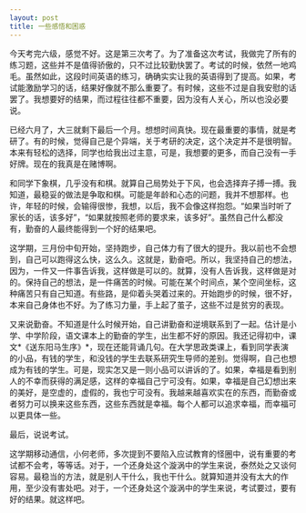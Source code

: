 ```yaml
---
layout: post
title: 一些感悟和困惑
---
```



今天考完六级，感觉不好。这是第三次考了。为了准备这次考试，我做完了所有的练习题，这些并不是值得骄傲的，只不过比较勤快罢了。考试的时候，依然一地鸡毛。虽然如此，这段时间英语的练习，确确实实让我的英语得到了提高。如果，考试能激励学习的话，结果好像就不那么重要了。有时候，这些不过是自我安慰的话罢了。我想要好的结果，而过程往往都不重要，因为没有人关心，所以也没必要说。


已经六月了，大三就剩下最后一个月。想想时间真快。现在最重要的事情，就是考研了。有的时候，觉得自己是个异端，关于考研的决定，这个决定并不是很明智。本来有轻松的选择，同学也给我出过主意，可是，我想要的更多，而自己没有一手好牌。现在的我真是在赌博啊。


和同学下象棋，几乎没有和棋。就算自己局势处于下风，也会选择弃子搏一搏。我知道，最稳妥的做法是争取和棋。可能是年龄和心态的问题，我并不想那样。也许，年轻的时候，会输得很惨，我想，以后，我不会像这样抱怨。“如果当时听了家长的话，该多好”，“如果就按照老师的要求来，该多好”。虽然自己什么都没有，勤奋的人最终能得到一个好的结果吧。


这学期，三月份中旬开始，坚持跑步，自己体力有了很大的提升。我以前也不会想到，自己可以跑得这么快，这么久。这就是，勤奋吧。所以，我坚持自己的想法，因为，一件又一件事告诉我，这样做是可以的。就算，没有人告诉我，这样做是对的。保持自己的想法，是一件痛苦的时候。可能在某个时间点，某个空间坐标，这种痛苦只有自己知道。有些路，是仰着头哭着过来的。开始跑步的时候，很不好，本来自己身体也不好。为了练习力量，手上起了茧子，这些不过是贫穷的表现。


又来说勤奋。不知道是什么时候开始，自己讲勤奋和逆境联系到了一起。估计是小学、中学阶段，语文课本上的勤奋的学生，出生都不好的原因。我还记得初中，课文*《送东阳马生序》*，现在还能背诵几句。在大学思政类课上，看到同学表演的小品，有钱的学生，和没钱的学生去联系研究生导师的差别。觉得啊，自己也想成为有钱的学生。可是，现实怎又是一则小品可以讲诉的了。如果，幸福是看到别人的不幸而获得的满足感，这样的幸福自己宁可没有。如果，幸福是自己幻想出来的美好，是空虚的，虚假的，我也宁可没有。我越来越喜欢实在的东西，而勤奋或者努力可以换来这些东西，这些东西就是幸福。每个人都可以追求幸福，而幸福可以更具体一些。


最后，说说考试。


这学期移动通信，小何老师，多次提到不要陷入应试教育的怪圈中，说有重要的考试都不会考，等等话。对于，一个还身处这个漩涡中的学生来说，泰然处之又谈何容易。最稳当的方法，就是别人干什么，我也干什么。就算知道并没有太大的作用，至少没有害处吧。对于，一个还身处这个漩涡中的学生来说，考试要过，要有好的结果。就这样吧。



















